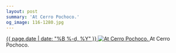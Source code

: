 ```yaml
---
layout: post
summary: 'At Cerro Pochoco.'
og_image: 116-1280.jpg
---
```


<p>
 <time>
  <a href="/116">
   {{ page.date | date: "%B %-d, %Y" }}
  </a>
 </time>
 <a href="/116">
  <img alt="At Cerro Pochoco." data-taken="10/20/2013" sizes="(min-width: 700px) 50vw, calc(100vw - 2rem)" src="{{ site.assets_url }}/116-640.jpg" srcset="{{ site.assets_url }}/116-1280.jpg 1280w, {{ site.assets_url }}/116-960.jpg 960w, {{ site.assets_url }}/116-640.jpg 640w, {{ site.assets_url }}/116-320.jpg 320w"/>
 </a>
 <span>
  At Cerro Pochoco.
 </span>
</p>
